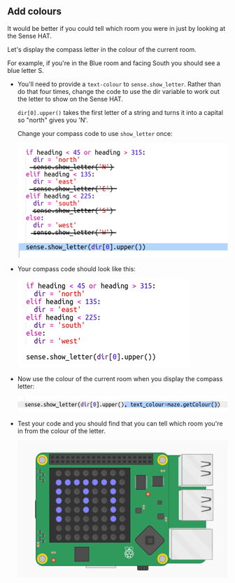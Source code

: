## Add colours

It would be better if you could tell which room you were in just by looking at the Sense HAT.

Let's display the compass letter in the colour of the current room.

For example, if you're in the Blue room and facing South you should see a blue letter S.

+ You'll need to provide a `text-colour` to `sense.show_letter`. Rather than do that four times, change the code to use the dir variable to work out the letter to show on the Sense HAT.
    
    `dir[0].upper()` takes the first letter of a string and turns it into a capital so "north" gives you 'N'.
    
    Change your compass code to use `show_letter` once:
    
    ![schermata](images/compass-upper.png)

+ Your compass code should look like this:
    
    ![screenshot](images/compass-upper-done.png)

+ Now use the colour of the current room when you display the compass letter:
    
    ![screenshot](images/compass-colour.png)

+ Test your code and you should find that you can tell which room you're in from the colour of the letter.
    
    ![schermata](images/compass-colour-east.png)